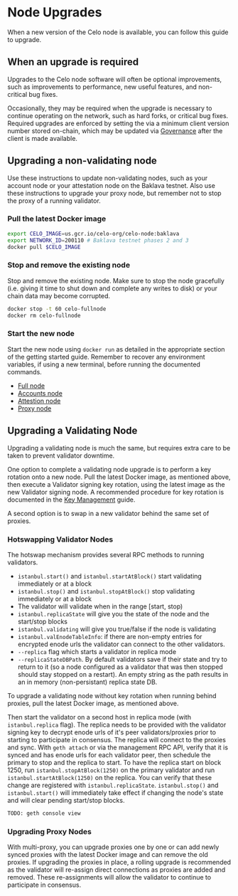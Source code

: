 # Node Upgrades

When a new version of the Celo node is available, you can follow this guide to upgrade.

## When an upgrade is required

Upgrades to the Celo node software will often be optional improvements, such as improvements to performance, new useful features, and non-critical bug fixes.

Occasionally, they may be required when the upgrade is necessary to continue operating on the network, such as hard forks, or critical bug fixes. Required upgrades are enforced by setting the via a minimum client version number stored on-chain, which may be updated via [Governance](../celo-codebase/protocol/governance.md) after the client is made available.

## Upgrading a non-validating node

Use these instructions to update non-validating nodes, such as your account node or your attestation node on the Baklava testnet. Also use these instructions to upgrade your proxy node, but remember not to stop the proxy of a running validator.

### Pull the latest Docker image

```bash
export CELO_IMAGE=us.gcr.io/celo-org/celo-node:baklava
export NETWORK_ID=200110 # Baklava testnet phases 2 and 3
docker pull $CELO_IMAGE
```

### Stop and remove the existing node

Stop and remove the existing node. Make sure to stop the node gracefully (i.e. giving it time to shut down and complete any writes to disk) or your chain data may become corrupted.

```bash
docker stop -t 60 celo-fullnode
docker rm celo-fullnode
```

### Start the new node

Start the new node using `docker run` as detailed in the appropriate section of the getting started guide. Remember to recover any environment variables, if using a new terminal, before running the documented commands.

- [Full node](../getting-started/running-a-full-node-in-mainnet.md#start-the-node)
- [Accounts node](../getting-started/running-a-validator-in-mainnet.md#start-your-accounts-node)
- [Attestion node](../getting-started/running-a-validator-in-mainnet.md#running-the-attestation-service)
- [Proxy node](../getting-started/running-a-validator-in-mainnet.md#deploy-a-proxy)

## Upgrading a Validating Node

Upgrading a validating node is much the same, but requires extra care to be taken to prevent validator downtime.

One option to complete a validating node upgrade is to perform a key rotation onto a new node. Pull the latest Docker image, as mentioned above, then execute a Validator signing key rotation, using the latest image as the new Validator signing node. A recommended procedure for key rotation is documented in the [Key Management](key-management/key-rotation.md) guide.

A second option is to swap in a new validator behind the same set of proxies.

### Hotswapping Validator Nodes

The hotswap mechanism provides several RPC methods to running validators.

* `istanbul.start()` and `istanbul.startAtBlock()` start validating immediately or at a block
* `istanbul.stop()` and `istanbul.stopAtBlock()` stop validating immediately or at a block
* The validator will validate when in the range [start, stop)
* `istanbul.replicaState` will give you the state of the node and the start/stop blocks
* `istanbul.validating` will give you true/false if the node is validating
* `istanbul.valEnodeTableInfo`: if there are non-empty entries for encrypted enode urls the validator can connect to the other validators.
* `--replica` flag which starts a validator in replica mode
* `--replicaStateDBPath`. By default validators save if their state and try to return to it (so a node configured as a validator that was then stopped should stay stopped on a restart). An empty string as the path results in an in memory (non-persistant) replica state DB.

To upgrade a validating node without key rotation when running behind proxies, pull the latest Docker image, as mentioned above. 

Then start the validator on a second host in replica mode (with `istanbul.replica` flag). The replica needs to be provided with the validator signing key to decrypt enode urls of it's peer validators/proxies prior to starting to participate in consensus. The replica will connect to the proxies and sync. With `geth attach` or via the management RPC API, verify that it is synced and has enode urls for each validator peer, then schedule the primary to stop and the replica to start. To have the replica start on block 1250, run `istanbul.stopAtBlock(1250)` on the primary validator and run `istanbul.startAtBlock(1250)` on the replica. You can verify that these change are registered with `istanbul.replicaState`. `istanbul.stop()` and `istanbul.start()` will immediately take effect if changing the node's state and will clear pending start/stop blocks.

```bash
TODO: geth console view
```

### Upgrading Proxy Nodes

With multi-proxy, you can upgrade proxies one by one or can add newly synced proxies with the latest Docker image and can remove the old proxies. If upgrading the proxies in place, a rolling upgrade is recommended as the validator will re-assign direct connections as proxies are added and removed. These re-assignments will allow the validator to continue to participate in consensus.  


